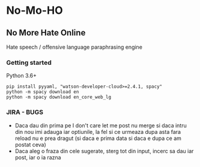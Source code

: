 # No-Mo-HO

## No More Hate Online
Hate speech / offensive language paraphrasing engine

### Getting started
Python 3.6+
```
pip install pyyaml, "watson-developer-cloud>=2.4.1, spacy"
python -m spacy download en
python -m spacy download en_core_web_lg
```

### JIRA - BUGS
- Daca dau din prima pe I don't care let me post nu merge si daca intru din nou imi adauga iar optiunile,
la fel si ce urmeaza dupa asta fara reload nu e prea dragut (si daca e prima data si daca e dupa ce am postat ceva)
- Daca aleg o fraza din cele sugerate, sterg tot din input, incerc sa dau iar post, iar o ia razna